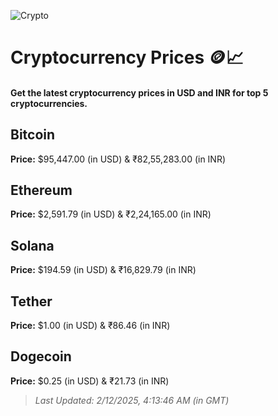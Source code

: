 
![Crypto](https://www.techguide.com.au/wp-content/uploads/2020/11/crypto3.jpeg)

# Cryptocurrency Prices 🪙📈

#### Get the latest cryptocurrency prices in USD and INR for top 5 cryptocurrencies.

## Bitcoin

**Price:** $95,447.00 (in USD) & ₹82,55,283.00 (in INR)

## Ethereum

**Price:** $2,591.79 (in USD) & ₹2,24,165.00 (in INR)

## Solana

**Price:** $194.59 (in USD) & ₹16,829.79 (in INR)

## Tether

**Price:** $1.00 (in USD) & ₹86.46 (in INR)

## Dogecoin

**Price:** $0.25 (in USD) & ₹21.73 (in INR)

> _Last Updated: 2/12/2025, 4:13:46 AM (in GMT)_
